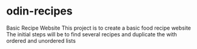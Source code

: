 # odin-recipes
Basic Recipe Website
This project is to create a basic food recipe website
The initial steps will be to find several recipes and duplicate the with ordered and unordered lists